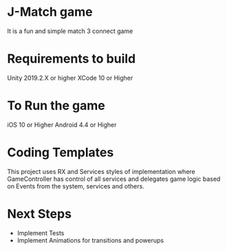# J-Match game

It is a fun and simple match 3 connect game

# Requirements to build

Unity 2019.2.X or higher
XCode 10 or Higher

# To Run the game

iOS 10 or Higher
Android 4.4 or Higher

# Coding Templates

This project uses RX and Services styles of implementation where GameController has control of all services and delegates game logic based on Events from the system, services and others.

# Next Steps

- Implement Tests
- Implement Animations for transitions and powerups
